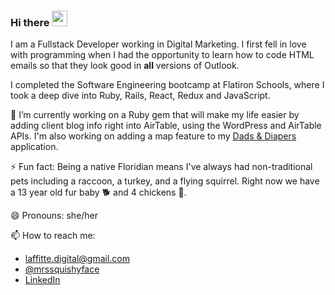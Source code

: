 ### Hi there <img src="https://media.giphy.com/media/LOnt6uqjD9OexmQJRB/giphy.gif" width="25px" />
I am a Fullstack Developer working in Digital Marketing. I first fell in love with programming when I had the opportunity to learn how to code HTML emails so that they look good in **all** versions of Outlook. 

I completed the Software Engineering bootcamp at Flatiron Schools, where I took a deep dive into Ruby, Rails, React, Redux and JavaScript.

🔭 I’m currently working on a Ruby gem that will make my life easier by adding client blog info right into AirTable, using the WordPress and AirTable APIs. I'm also working on adding a map feature to my [Dads & Diapers](https://dads-and-diapers.herokuapp.com/) application.

⚡ Fun fact: Being a native Floridian means I've always had non-traditional pets including a raccoon, a turkey, and a flying squirrel. Right now we have a 13 year old fur baby 🐕 and 4 chickens 🐔. 

😄 Pronouns: she/her

📫 How to reach me:
- [laffitte.digital@gmail.com](mailto:laffitte.digital@gmail.com)
- [@mrssquishyface](https://twitter.com/mrssquishyface)
- [LinkedIn](https://www.linkedin.com/in/lizlaffitte/)

<!--
**LizLaffitte/lizlaffitte** is a ✨ _special_ ✨ repository because its `README.md` (this file) appears on your GitHub profile.

Here are some ideas to get you started:
- 🌱 I’m currently learning ...
- 👯 I’m looking to collaborate on ...
- 🤔 I’m looking for help with ...
- 💬 Ask me about ...
- 📫 How to reach me: ...
- 😄 Pronouns: ...
- ⚡ Fun fact: ...
-->
